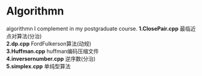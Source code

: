 # Algorithmn
algorithmn I complement in my postgraduate course.
**1.ClosePair.cpp** 最临近点对算法(分治)<br>
**2.dp.cpp** FordFulkerson算法(动规)<br>
**3.Huffman.cpp** huffman编码压缩文件<br>
**4.inversernumber.cpp** 逆序数(分治)<br>
**5.simplex.cpp** 单纯型算法<br>
